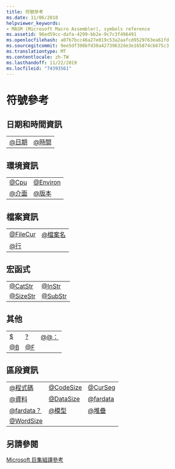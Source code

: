 ```yaml
---
title: 符號參考
ms.date: 11/06/2018
helpviewer_keywords:
- MASM (Microsoft Macro Assembler), symbols reference
ms.assetid: 96ed59cc-dafa-4299-bb2e-9c7c3f496491
ms.openlocfilehash: a07b7bcc46a27e019c53a2aafcd9529763ea61fd
ms.sourcegitcommit: 9ee5df398bfd30a42739632de3e165874cb675c3
ms.translationtype: MT
ms.contentlocale: zh-TW
ms.lasthandoff: 11/22/2019
ms.locfileid: "74393561"
---
```

# <a name="symbols-reference"></a>符號參考

## <a name="date-and-time-information"></a>日期和時間資訊

|||
|-|-|
|[\@日期](../../assembler/masm/at-date.md)|[\@時間](../../assembler/masm/at-time.md)|

## <a name="environment-information"></a>環境資訊

|||
|-|-|
|[\@Cpu](../../assembler/masm/at-cpu.md)|[\@Environ](../../assembler/masm/at-environ.md)|
|[\@介面](../../assembler/masm/at-interface.md)|[\@版本](../../assembler/masm/at-version.md)|

## <a name="file-information"></a>檔案資訊

|||
|-|-|
|[\@FileCur](../../assembler/masm/at-filecur.md)|[\@檔案名](../../assembler/masm/at-filename.md)|
|[\@行](../../assembler/masm/at-line.md)||

## <a name="macro-functions"></a>宏函式

|||
|-|-|
|[\@CatStr](../../assembler/masm/at-catstr.md)|[\@InStr](../../assembler/masm/at-instr.md)|
|[\@SizeStr](../../assembler/masm/at-sizestr.md)|[\@SubStr](../../assembler/masm/at-substr.md)|

## <a name="miscellaneous"></a>其他

||||
|-|-|-|
|[\$](../../assembler/masm/dollar.md)|[\?](../../assembler/masm/q.md)|[\@\@：](../../assembler/masm/at-at.md)|
|[\@B](../../assembler/masm/at-b.md)|[\@F](../../assembler/masm/at-f.md)||

## <a name="segment-information"></a>區段資訊

||||
|-|-|-|
|[\@程式碼](../../assembler/masm/at-code.md)|[\@CodeSize](../../assembler/masm/at-codesize.md)|[\@CurSeg](../../assembler/masm/at-curseg.md)|
|[\@資料](../../assembler/masm/at-data.md)|[\@DataSize](../../assembler/masm/at-datasize.md)|[\@fardata](../../assembler/masm/at-fardata.md)|
|[\@fardata？](../../assembler/masm/at-fardata-q.md)|[\@模型](../../assembler/masm/at-model.md)|[\@堆疊](../../assembler/masm/at-stack.md)|
|[\@WordSize](../../assembler/masm/at-wordsize.md)|||

## <a name="see-also"></a>另請參閱

[Microsoft 巨集組譯參考](../../assembler/masm/microsoft-macro-assembler-reference.md)
